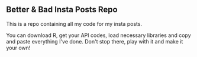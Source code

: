 ## Better & Bad Insta Posts Repo

This is a repo containing all my code for my insta posts. 

You can download R, get your API codes, load necessary libraries and copy and paste everything I've done. Don't stop there, play with it and make it your own!

